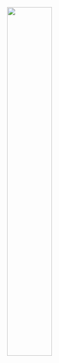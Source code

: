 <!-- <p align=center><img width=90% src="banner.gif"></img></p> -->
<p align=center>
  <a href="https://discord.com/users/730681832529723393"><img src="https://lanyard.cnrad.dev/api/730681832529723393" width=45%></a>
</p>

 





















